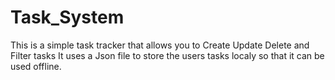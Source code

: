 # Task_System
This is a simple task tracker that allows you to 
Create
Update 
Delete 
and Filter tasks
It uses a Json file to store the users tasks localy so that it can be used offline.
